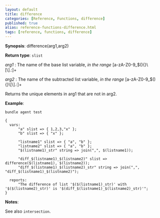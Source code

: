 ```yaml
---
layout: default
title: difference
categories: [Reference, Functions, difference]
published: true
alias: reference-functions-difference.html
tags: [reference, functions, difference]
---
```




**Synopsis**: difference(arg1,arg2) 

**Return type**: `slist`

 *arg1* : The name of the base list variable, *in the range*
[a-zA-Z0-9\_\$(){}\\[\\].:]+   

 *arg2* : The name of the subtracted list variable, *in the range*
[a-zA-Z0-9\_\$(){}\\[\\].:]+   

Returns the unique elements in arg1 that are not in arg2.

**Example**:  
   

```cf3
bundle agent test

{
  vars:
      "a" slist => { 1,2,3,"x" };
      "b" slist => { "x" };

      "listname1" slist => { "a", "b" };
      "listname2" slist => { "a", "b" };
      "$(listname1)_str" string => join(",", $(listname1));

      "diff_$(listname1)_$(listname2)" slist => difference($(listname1), $(listname2));
      "diff_$(listname1)_$(listname2)_str" string => join(",", "diff_$(listname1)_$(listname2)");

  reports:
      "The difference of list '$($(listname1)_str)' with '$($(listname2)_str)' is '$(diff_$(listname1)_$(listname2)_str)'";
}
```

**Notes**:  

See also `intersection`.
